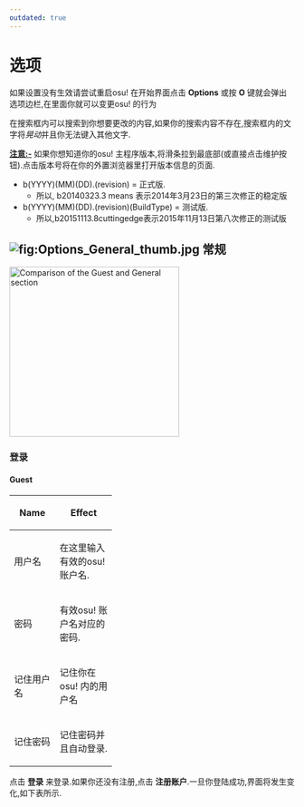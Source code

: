 ```yaml
---
outdated: true
---
```


# 选项

如果设置没有生效请尝试重启osu! 在开始界面点击 **Options** 或按 **O** 键就会弹出选项边栏,在里面你就可以变更osu! 的行为

在搜索框内可以搜索到你想要更改的内容,如果你的搜索内容不存在,搜索框内的文字将*晃动*并且你无法键入其他文字.

<u>**注意:-**</u>
如果你想知道你的osu! 主程序版本,将滑条拉到最底部(或直接点击维护按钮).点击版本号将在你的外置浏览器里打开版本信息的页面.

-   b(YYYY)(MM)(DD).(revision) = 正式版.
    -   所以, b20140323.3 means 表示2014年3月23日的第三次修正的稳定版
-   b(YYYY)(MM)(DD).(revision)(BuildType) = 测试版.
    -   所以,b20151113.8cuttingedge表示2015年11月13日第八次修正的测试版

## ![](Options_General_thumb.jpg "fig:Options_General_thumb.jpg") 常规

<img src="Options General.jpg" title="Comparison of the Guest and  General section" alt="Comparison of the Guest and  General section" width="300" />

### 登录

#### Guest

<table style="width:36%;">
<colgroup>
<col width="12%" />
<col width="24%" />
</colgroup>
<thead>
<tr class="header">
<th><p>Name</p></th>
<th><p>Effect</p></th>
</tr>
</thead>
<tbody>
<tr class="odd">
<td><p>用户名</p></td>
<td><p>在这里输入有效的osu! 账户名.</p></td>
</tr>
<tr class="even">
<td><p>密码</p></td>
<td><p>有效osu! 账户名对应的密码.</p></td>
</tr>
<tr class="odd">
<td><p>记住用户名</p></td>
<td><p>记住你在osu! 内的用户名</p></td>
</tr>
<tr class="even">
<td><p>记住密码</p></td>
<td><p>记住密码并且自动登录.</p></td>
</tr>
</tbody>
</table>

点击 **登录** 来登录.如果你还没有注册,点击 **注册账户**.一旦你登陆成功,界面将发生变化,如下表所示.
